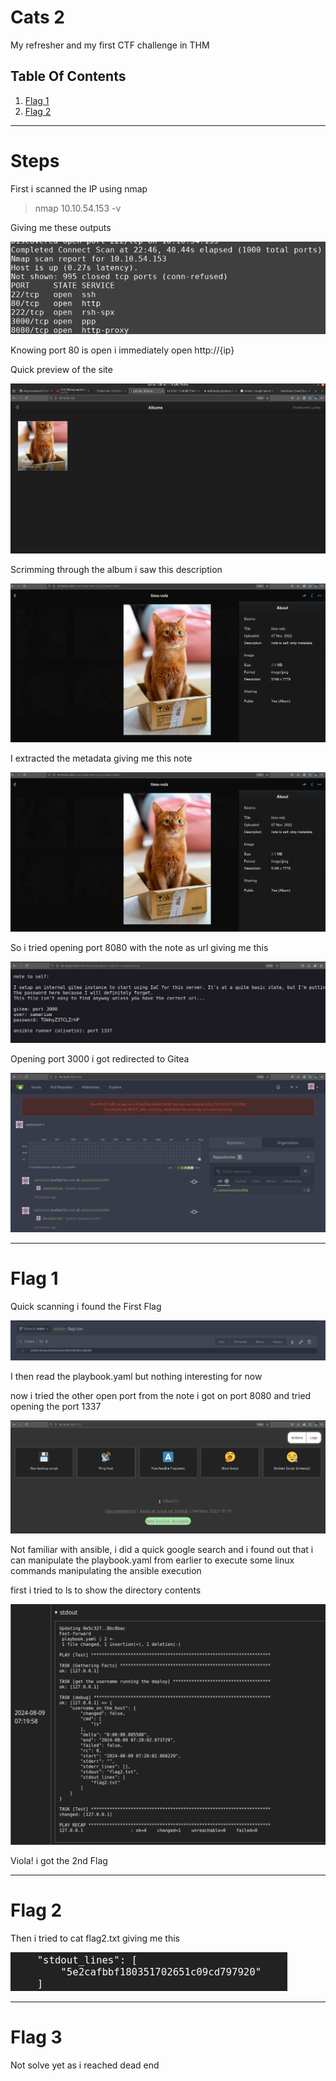 # Cats 2

My refresher and my first CTF challenge in THM

## Table Of Contents

1. [Flag 1](#flag-1)
2. [Flag 2](#flag-2)
---
# Steps

First i scanned the IP using nmap
>nmap 10.10.54.153 -v

Giving me these outputs

![alt text](image.png)

Knowing port 80 is open i immediately open http://{ip}

Quick preview of the site 

![alt text](image-1.png)

Scrimming through the album i saw this description

![alt text](image-2.png)

I extracted the metadata giving me this note

![alt text](image-3.png)

So i tried opening port 8080 with the note as url giving me this 

![alt text](image-5.png)

Opening port 3000 i got redirected to Gitea

![alt text](image-7.png)

---
# Flag 1
Quick scanning i found the First Flag

![alt text](image-9.png)

I then read the playbook.yaml but nothing interesting for now

now i tried the other open port from the note i got on port 8080 and tried opening the port 1337 

![alt text](image-10.png)

Not familiar with ansible, i did a quick google search and i found out that i can manipulate the playbook.yaml from earlier to execute some linux commands manipulating the ansible execution

first i tried to ls to show the directory contents 

![alt text](image-12.png)

Viola! i got the 2nd Flag

---
# Flag 2

Then i tried to cat flag2.txt giving me this 

![alt text](image-13.png)

---

# Flag 3

Not solve yet as i reached dead end
